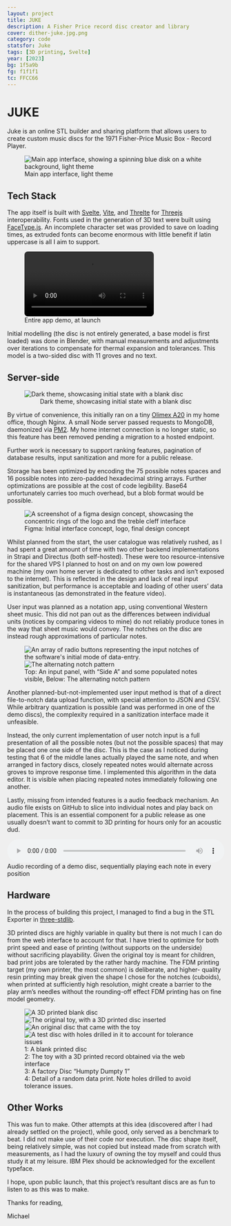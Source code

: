 ```yaml
---
layout: project
title: JUKE
description: A Fisher Price record disc creator and library
cover: dither-juke.jpg.png
category: code
statsfor: Juke
tags: [3D printing, Svelte]
year: [2023]
bg: 1f5a9b
fg: f1f1f1
tc: FFCC66
---
```


# JUKE

Juke is an online STL builder and sharing platform that allows users to create
custom music discs for the 1971 Fisher-Price Music Box - Record Player.

<figure>
	<img alt="Main app interface, showing a spinning blue disk on a white background, light theme" src="/assets/img/work/juke/light.png" />
	<figcaption>Main app interface, light theme</figcaption>
</figure>

## Tech Stack

The app itself is built with [Svelte](https://svelte.dev/), [Vite](https://vitejs.dev/), and [Threlte](https://threlte.xyz/) for [Threejs](https://threejs.org/) interoperability. Fonts used in the generation of 3D text were built using [FaceType.js](https://gero3.github.io/facetype.js/). An incomplete character set was provided to save on loading times, as extruded fonts can become enormous with little benefit if latin uppercase is all I aim to support.

<figure>
  <video controls autoplay style="border-radius: 8px">
    <source src="/assets/video/juke/demo.mp4" type="video/mp4">
  </video>
  <figcaption>Entire app demo, at launch</figcaption>
</figure>

Initial modelling (the disc is not entirely generated, a base model is first loaded) was done in Blender, with manual measurements and adjustments over iterations to compensate for thermal expansion and tolerances. This model is a two-sided disc with 11 groves and no text.

## Server-side

<figure style="padding-top: 0px">
	<img alt="Dark theme, showcasing initial state with a blank disc" src="/assets/img/work/juke/dither-dark.png.png" />
	<figcaption style="text-align: center">Dark theme, showcasing initial state with a blank disc</figcaption>
</figure>

By virtue of convenience, this initially ran on a tiny [Olimex A20](https://www.olimex.com/Products/OLinuXino/A20/A20-OLinuXino-LIME/open-source-hardware) in my home office, though Nginx. A small Node server passed requests to MongoDB, daemonized via [PM2](https://pm2.io/). My home internet connection is no longer static, so this feature has been removed pending a migration to a hosted endpoint.

Further work is necessary to support ranking features, pagination of database results, input sanitization and more for a public release.

Storage has been optimized by encoding the 75 possible notes spaces and 16 possible notes into zero-padded hexadecimal string arrays. Further optimizations are possible at the cost of code legibility. Base64 unfortunately carries too much overhead, but a blob format would be possible.

<figure>
	<img alt="A screenshot of a figma design concept, showcasing the concentric rings of the logo and the treble cleff interface" src="/assets/img/work/juke/dither-figma.png.png" />
	<figcaption>Figma: Initial interface concept, logo, final design concept</figcaption>
</figure>

Whilst planned from the start, the user catalogue was relatively rushed, as I had spent a great amount of time with two other backend implementations in Strapi and Directus (both self-hosted). These were too resource-intensive for the shared VPS I planned to host on and on my own low powered machine (my own home server is dedicated to other tasks and isn’t exposed to the internet). This is reflected in the design and lack of real input sanitization, but performance is acceptable and loading of other users’ data is instantaneous (as demonstrated in the feature video).

User input was planned as a notation app, using conventional Western sheet music. This did not pan out as the differences between individual units (notices by comparing videos to mine) do not reliably produce tones in the way that sheet music would convey. The notches on the disc are instead rough approximations of particular notes.

<figure>
	<img alt="An array of radio buttons representing the input notches of the software's initial mode of data-entry." src="/assets/img/work/juke/dither-side-a.png.png" />
  <img alt="The alternating notch pattern" src="/assets/img/work/juke/dither-detail.png.png" />
	<figcaption>Top: An input panel, with “Side A” and some populated notes visible, Below: The alternating notch pattern</figcaption>
</figure>

Another planned-but-not-implemented user input method is that of a direct file-to-notch data upload function, with special attention to JSON and CSV. While arbitrary quantization is possible (and was performed in one of the demo discs), the complexity required in a sanitization interface made it unfeasible.

Instead, the only current implementation of user notch input is a full presentation of all the possible notes (but not the possible spaces) that may be placed one one side of the disc. This is the case as I noticed during testing that 6 of the middle lanes actually played the same note, and when arranged in factory discs, closely repeated notes would alternate across groves to improve response time. I implemented this algorithm in the data editor. It is visible when placing repeated notes immediately following one another.

Lastly, missing from intended features is a audio feedback mechanism. An audio file exists on GitHub to slice into individual notes and play back on placement. This is an essential component for a public release as one usually doesn’t want to commit to 3D printing for hours only for an acoustic dud.

<div style="margin-bottom: 1em">
  <audio src="/assets/audio/juke.m4a" controls style="width: 100%">
    <a href="/assets/audio/juke.m4a">Download audio</a>
  </audio>
  <figcaption>Audio recording of a demo disc, sequentially playing each note in every position</figcaption>
</div>

## Hardware

In the process of building this project, I managed to find a bug in the STL Exporter in [three-stdlib](https://github.com/pmndrs/three-stdlib).

3D printed discs are highly variable in quality but there is not much I can do from the web interface to account for that. I have tried to optimize for both print speed and ease of printing (without supports on the underside) without sacrificing playability. Given the original toy is meant for children, bad print jobs are tolerated by the rather hardy machine. The FDM printing target (my own printer, the most common) is deliberate, and higher- quality resin printing may break given the shape I chose for the notches (cuboids), when printed at sufficiently high resolution, might create a barrier to the play arm’s needles without the rounding-off effect FDM printing has on fine model geometry.

<figure>
	<img alt="A 3D printed blank disc" src="/assets/img/work/juke/dither-blank.jpg.png" />
  <img alt="The original toy, with a 3D printed disc inserted" src="/assets/img/work/juke/dither-toy.jpg.png" />
  <img alt="An original disc that came with the toy" src="/assets/img/work/juke/dither-original.jpg.png" />
  <img alt="A test disc with holes drilled in it to account for tolerance issues" src="/assets/img/work/juke/dither-test-2.png.jpg" />
  <figcaption>1: A blank printed disc</figcaption>
  <figcaption>2: The toy with a 3D printed record obtained via the web interface</figcaption>
  <figcaption>3: A factory Disc “Humpty Dumpty 1”</figcaption>
  <figcaption>4: Detail of a random data print. Note holes drilled to avoid tolerance issues.</figcaption>
</figure>

## Other Works

This was fun to make. Other attempts at this idea (discovered after I had already settled on the project), while good, only served as a benchmark to beat. I did not make use of their code nor execution. The disc shape itself, being relatively simple, was not copied but instead made from scratch with measurements, as I had the luxury of owning the toy myself and could thus study it at my leisure. IBM Plex should be acknowledged for the excellent typeface.

I hope, upon public launch, that this project’s resultant discs are as fun to listen to as this was to make.

Thanks for reading,

Michael

<style>
  html {
    background: #EFEFEF;
  }
</style>
